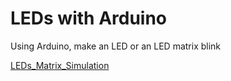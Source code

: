 # LEDs with Arduino
Using Arduino, make an LED or an LED matrix blink

[LEDs_Matrix_Simulation](https://www.tinkercad.com/things/gbCONzobMt5)
